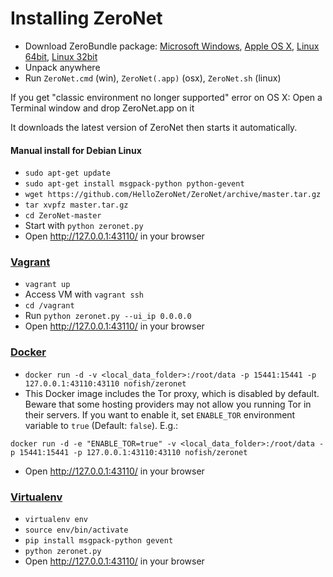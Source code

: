 # Installing ZeroNet

* Download ZeroBundle package: [Microsoft Windows](https://github.com/HelloZeroNet/ZeroBundle/raw/master/dist/ZeroBundle-win.zip), [Apple OS X](https://github.com/HelloZeroNet/ZeroBundle/raw/master/dist/ZeroBundle-mac-osx.zip), [Linux 64bit](https://github.com/HelloZeroNet/ZeroBundle/raw/master/dist/ZeroBundle-linux64.tar.gz), [Linux 32bit](https://github.com/HelloZeroNet/ZeroBundle/raw/master/dist/ZeroBundle-linux32.tar.gz)
* Unpack anywhere
* Run `ZeroNet.cmd` (win), `ZeroNet(.app)` (osx), `ZeroNet.sh` (linux)

If you get "classic environment no longer supported" error on OS X: Open a Terminal window and drop ZeroNet.app on it

It downloads the latest version of ZeroNet then starts it automatically.

#### Manual install for Debian Linux

* `sudo apt-get update`
* `sudo apt-get install msgpack-python python-gevent`
* `wget https://github.com/HelloZeroNet/ZeroNet/archive/master.tar.gz`
* `tar xvpfz master.tar.gz`
* `cd ZeroNet-master`
* Start with `python zeronet.py`
* Open http://127.0.0.1:43110/ in your browser

### [Vagrant](https://www.vagrantup.com/)

* `vagrant up`
* Access VM with `vagrant ssh`
* `cd /vagrant`
* Run `python zeronet.py --ui_ip 0.0.0.0`
* Open http://127.0.0.1:43110/ in your browser

### [Docker](https://www.docker.com/)
* `docker run -d -v <local_data_folder>:/root/data -p 15441:15441 -p 127.0.0.1:43110:43110 nofish/zeronet`
* This Docker image includes the Tor proxy, which is disabled by default. Beware that some
hosting providers may not allow you running Tor in their servers. If you want to enable it,
set `ENABLE_TOR` environment variable to `true` (Default: `false`). E.g.:

 `docker run -d -e "ENABLE_TOR=true" -v <local_data_folder>:/root/data -p 15441:15441 -p 127.0.0.1:43110:43110 nofish/zeronet`
* Open http://127.0.0.1:43110/ in your browser

### [Virtualenv](https://virtualenv.readthedocs.org/en/latest/)

* `virtualenv env`
* `source env/bin/activate`
* `pip install msgpack-python gevent`
* `python zeronet.py`
* Open http://127.0.0.1:43110/ in your browser

 
